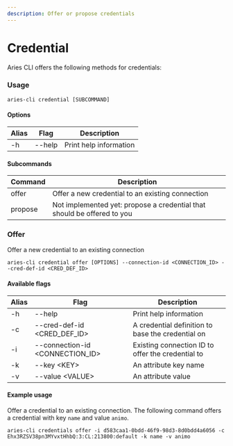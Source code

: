 ```yaml
---
description: Offer or propose credentials
---
```


# Credential

Aries CLI offers the following methods for credentials:

### Usage

```
aries-cli credential [SUBCOMMAND]
```

#### Options

| Alias | Flag   | Description            |
| ----- | ------ | ---------------------- |
| -h    | --help | Print help information |

#### Subcommands

| Command | Description                                                             |
| ------- | ----------------------------------------------------------------------- |
| offer   | Offer a new credential to an existing connection                        |
| propose | Not implemented yet: propose a credential that should be offered to you |

### Offer

Offer a new credential to an existing connection

```
aries-cli credential offer [OPTIONS] --connection-id <CONNECTION_ID> --cred-def-id <CRED_DEF_ID>
```

#### Available flags

| Alias | Flag                              | Description                                       |
| ----- | --------------------------------- | ------------------------------------------------- |
| -h    | --help                            | Print help information                            |
| -c    | --cred-def-id \<CRED\_DEF\_ID>    | A credential definition to base the credential on |
| -i    | --connection-id \<CONNECTION\_ID> | Existing connection ID to offer the credential to |
| -k    | --key \<KEY>                      | An attribute key name                             |
| -v    | --value \<VALUE>                  | An attribute value                                |

#### Example usage

Offer a credential to an existing connection. The following command offers a credential with key `name` and value `animo`.

```
aries-cli credentials offer -i d583caa1-0bdd-46f9-98d3-8d0bdd4a6056 -c Ehx3RZSV38pn3MYvxtHhbQ:3:CL:213800:default -k name -v animo
```
